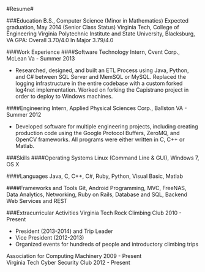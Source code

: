 #Resume#

###Education
B.S., Computer Science (Minor in Mathematics)
Expected graduation, May 2014 (Senior Class Status)
Virginia Tech, College of Engineering
Virginia Polytechnic Institute and State University, Blacksburg, VA GPA: Overall 3.70/4.0 In Major 3.79/4.0

###Work Experience
####Software Technology Intern, Cvent Corp., McLean Va - Summer 2013
- Researched, designed, and built an ETL Process using Java, Python, and C# between SQL Server and MemSQL or MySQL. Replaced the logging infrastructure in the entire codebase with a custom forked log4net implementation. Worked on forking the Capistrano project in order to deploy to Windows machines.

####Engineering Intern, Applied Physical Sciences Corp., Ballston VA - Summer 2012 
- Developed software for multiple engineering projects, including creating production code
using the Google Protocol Buffers, ZeroMQ, and OpenCV frameworks. All programs were either written in C, C++ or Matlab.

###Skills
####Operating Systems
Linux (Command Line & GUI), Windows 7, OS X

####Languages
Java, C, C++, C#, Ruby, Python, Visual Basic, Matlab

####Frameworks and Tools
Git, Android Programming, MVC, FreeNAS, Data Analytics, Networking, Ruby on Rails, Database and SQL, Backend Web Services and REST

###Extracurricular Activities
Virginia Tech Rock Climbing Club 2010 - Present

- President (2013-2014) and Trip Leader
- Vice President (2012-2013)
- Organized events for hundreds of people and introductory climbing trips

Association for Computing Machinery 2009 - Present  
Virginia Tech Cyber Security Club 2012 - Present
